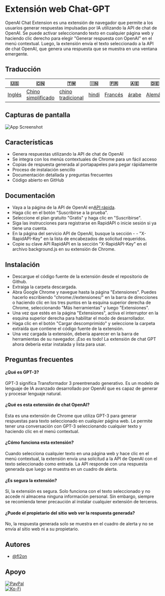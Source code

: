 # Extensión web Chat-GPT

OpenAI Chat Extension es una extensión de navegador que permite a los usuarios generar respuestas impulsadas por IA utilizando la API de chat de OpenAI. Se puede activar seleccionando texto en cualquier página web y haciendo clic derecho para elegir "Generar respuesta con OpenAI" en el menú contextual. Luego, la extensión envía el texto seleccionado a la API de chat OpenAI, que genera una respuesta que se muestra en una ventana emergente.

## Traducción

| 🇺🇸                | 🇨🇳                                  | 🇹🇼                                 | 🇮🇳                  | 🇫🇷                    | 🇦🇪                  | 🇩🇪                   | 🇯🇵                    | 🇪🇸                    |
| ------------------- | ------------------------------------- | ------------------------------------ | --------------------- | ----------------------- | --------------------- | ---------------------- | ----------------------- | ----------------------- |
| [Inglés](README.md) | [Chino simplificado](README.zh-CN.md) | [chino tradicional](README.zh-TW.md) | [hindi](README.hi.md) | [Francés](README.fr.md) | [árabe](README.ar.md) | [Alemán](README.de.md) | [japonés](README.ja.md) | [Español](README.es.md) |

## Capturas de pantalla

![App Screenshot](https://cdn.discordapp.com/attachments/1008195045960204349/1099103637608878090/New_Website_Blue_Mockup_Instagram_-_Laptop.gif)

## Características

-   Genera respuestas utilizando la API de chat de OpenAI
-   Se integra con los menús contextuales de Chrome para un fácil acceso
-   Copias de respuesta generada al portapapeles para pegar rápidamente
-   Proceso de instalación sencillo
-   Documentación detallada y preguntas frecuentes
-   Código abierto en GitHub

## Documentación

-   Vaya a la página de la API de OpenAI en[API rápida](https://rapidapi.com/liuzhaolong765481/api/chatgpt-chatgpt3-5-chatgpt4/).
-   Haga clic en el botón "Suscribirse a la prueba".
-   Seleccione el plan gratuito "Gratis" y haga clic en "Suscribirse".
-   Siga las instrucciones para registrarse en RapidAPI o inicie sesión si ya tiene una cuenta.
-   En la página del servicio API de OpenAI, busque la sección - - "X-RapidAPI-Key" en la lista de encabezados de solicitud requeridos.
-   Copie su clave API RapidAPI en la sección "X-RapidAPI-Key" en el archivo background.js en su extensión de Chrome.

## Instalación

-   Descargue el código fuente de la extensión desde el repositorio de Github.
-   Extraiga la carpeta descargada.
-   Abra Google Chrome y navegue hasta la página "Extensiones". Puedes hacerlo escribiendo "chrome://extensiones/" en la barra de direcciones o haciendo clic en los tres puntos en la esquina superior derecha de Chrome, seleccionando "Más herramientas" y luego "Extensiones".
-   Una vez que estés en la página "Extensiones", activa el interruptor en la esquina superior derecha para habilitar el modo de desarrollador.
-   Haga clic en el botón "Cargar descomprimido" y seleccione la carpeta extraída que contiene el código fuente de la extensión.
-   Una vez cargada la extensión, debería aparecer en la barra de herramientas de su navegador.
    ¡Eso es todo! La extensión de chat GPT ahora debería estar instalada y lista para usar.

## Preguntas frecuentes

#### ¿Qué es GPT-3?

GPT-3 significa Transformador 3 preentrenado generativo. Es un modelo de lenguaje de IA avanzado desarrollado por OpenAI que es capaz de generar y procesar lenguaje natural.

#### ¿Qué es esta extensión de chat OpenAI?

Esta es una extensión de Chrome que utiliza GPT-3 para generar respuestas para texto seleccionado en cualquier página web. Le permite tener una conversación con GPT-3 seleccionando cualquier texto y haciendo clic en el menú contextual.

#### ¿Cómo funciona esta extensión?

Cuando selecciona cualquier texto en una página web y hace clic en el menú contextual, la extensión envía una solicitud a la API de OpenAI con el texto seleccionado como entrada. La API responde con una respuesta generada que luego se muestra en un cuadro de alerta.

#### ¿Es segura la extensión?

Sí, la extensión es segura. Solo funciona con el texto seleccionado y no accede ni almacena ninguna información personal. Sin embargo, siempre se recomienda tener precaución al instalar cualquier extensión de terceros.

#### ¿Puede el propietario del sitio web ver la respuesta generada?

No, la respuesta generada solo se muestra en el cuadro de alerta y no se envía al sitio web ni a su propietario.

## Autores

-   [@fl2on](https://www.github.com/fl2on)

## Apoyo

[![PayPal](https://img.shields.io/badge/PayPal-00457C?style=for-the-badge&logo=paypal&logoColor=white)](https://paypal.me/nova355killer)  
[![Ko-Fi](https://img.shields.io/badge/kofi-00457C?style=for-the-badge&logo=ko-fi&logoColor=white)](https://ko-fi.com/nova355)
